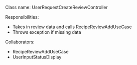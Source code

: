 Class name: UserRequestCreateReviewController

Responsibilities:
- Takes in review data and calls RecipeReviewAddUseCase
- Throws exception if missing data

Collaborators:
- RecipeReviewAddUseCase
- UserInputStatusDisplay

